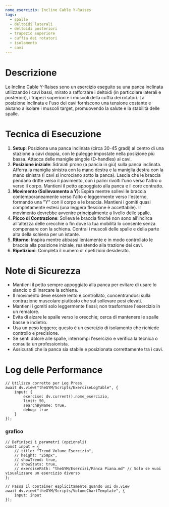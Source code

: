 ```yaml
---
nome_esercizio: Incline Cable Y-Raises
tags:
  - spalle
  - deltoidi laterali
  - deltoidi posteriori
  - trapezio superiore
  - cuffia dei rotatori
  - isolamento
  - cavi
---
```


# Descrizione

Le Incline Cable Y-Raises sono un esercizio eseguito su una panca inclinata utilizzando i cavi bassi, mirato a rafforzare i deltoidi (in particolare laterali e posteriori), i trapezi superiori e i muscoli della cuffia dei rotatori. La posizione inclinata e l'uso dei cavi forniscono una tensione costante e aiutano a isolare i muscoli target, promuovendo la salute e la stabilità delle spalle.

# Tecnica di Esecuzione

1.  **Setup**: Posiziona una panca inclinata (circa 30-45 gradi) al centro di una stazione a cavi doppia, con le pulegge impostate nella posizione più bassa. Attacca delle maniglie singole (D-handles) ai cavi.
2.  **Posizione iniziale**: Sdraiati prono (a pancia in giù) sulla panca inclinata. Afferra la maniglia sinistra con la mano destra e la maniglia destra con la mano sinistra (i cavi si incrociano sotto la panca). Lascia che le braccia pendano dritte verso il pavimento, con i palmi rivolti l'uno verso l'altro o verso il corpo. Mantieni il petto appoggiato alla panca e il core contratto.
3.  **Movimento (Sollevamento a Y)**: Espira mentre sollevi le braccia contemporaneamente verso l'alto e leggermente verso l'esterno, formando una "Y" con il corpo e le braccia. Mantieni i gomiti quasi completamente estesi (una leggera flessione è accettabile). Il movimento dovrebbe avvenire principalmente a livello delle spalle.
4.  **Picco di Contrazione**: Solleva le braccia finché non sono all'incirca all'altezza delle orecchie o fin dove la tua mobilità lo consente senza compensare con la schiena. Contrai i muscoli delle spalle e della parte alta della schiena per un istante.
5.  **Ritorno**: Inspira mentre abbassi lentamente e in modo controllato le braccia alla posizione iniziale, resistendo alla trazione dei cavi.
6.  **Ripetizioni**: Completa il numero di ripetizioni desiderato.

# Note di Sicurezza

- Mantieni il petto sempre appoggiato alla panca per evitare di usare lo slancio o di inarcare la schiena.
- Il movimento deve essere lento e controllato, concentrandosi sulla contrazione muscolare piuttosto che sul sollevare pesi elevati.
- Mantieni i gomiti solo leggermente flessi; non trasformare l'esercizio in un rematore.
- Evita di alzare le spalle verso le orecchie; cerca di mantenere le spalle basse e indietro.
- Usa un peso leggero; questo è un esercizio di isolamento che richiede controllo e precisione.
- Se senti dolore alle spalle, interrompi l'esercizio e verifica la tecnica o consulta un professionista.
- Assicurati che la panca sia stabile e posizionata correttamente tra i cavi.

# Log delle Performance

```dataviewjs
// Utilizzo corretto per Leg Press
await dv.view("theGYM/Scripts/ExerciseLogTable", {
    input: {
        exercise: dv.current().nome_esercizio,
        limit: 50,
        searchByName: true,
        debug: true
    }
});
```

### grafico

```dataviewjs
// Definisci i parametri (opzionali)
const input = {
    // title: "Trend Volume Esercizio",
    // height: "250px",
    // showTrend: true,
    // showStats: true,
    // exercisePath: "theGYM/Esercizi/Panca Piana.md" // Solo se vuoi visualizzare un esercizio diverso
};

// Passa il container esplicitamente quando usi dv.view
await dv.view("theGYM/Scripts/VolumeChartTemplate", {
    input: input
});
```
